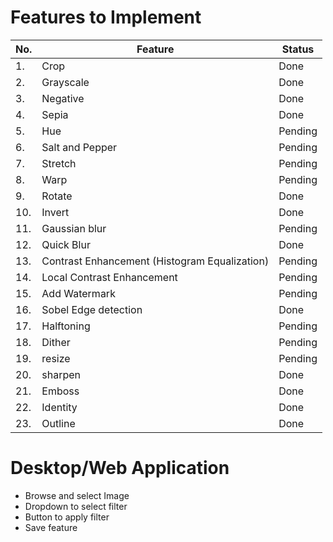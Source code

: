 # Features to Implement

|No. | Feature | Status |
|----|---------|--------|
|1.| Crop    | Done |
|2.| Grayscale | Done |
|3.| Negative | Done |
|4.| Sepia | Done |
|5.| Hue | Pending |
|6.| Salt and Pepper | Pending |
|7.| Stretch | Pending |
|8.| Warp | Pending |
|9.| Rotate | Done |
|10.| Invert | Done |
|11.| Gaussian blur | Pending |
|12.| Quick Blur | Done |
|13.| Contrast Enhancement (Histogram Equalization) | Pending |
|14.| Local Contrast Enhancement | Pending |
|15.| Add Watermark | Pending |
|16.| Sobel Edge detection | Done |
|17.| Halftoning | Pending |
|18.| Dither | Pending |
|19.| resize | Pending |
|20.| sharpen | Done |
|21.| Emboss | Done |
|22.| Identity | Done |
|23.| Outline | Done |

# Desktop/Web Application

* Browse and select Image
* Dropdown to select filter
* Button to apply filter
* Save feature 



